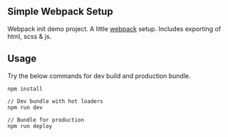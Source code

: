 ## Simple Webpack Setup

Webpack init demo project. A little [webpack][1] setup. Includes exporting of html, scss & js.


## Usage

Try the below commands for dev build and production bundle.

```shell
npm install

// Dev bundle with hot loaders
npm run dev

// Bundle for production
npm run deploy
```


[1]: https://webpack.github.io/